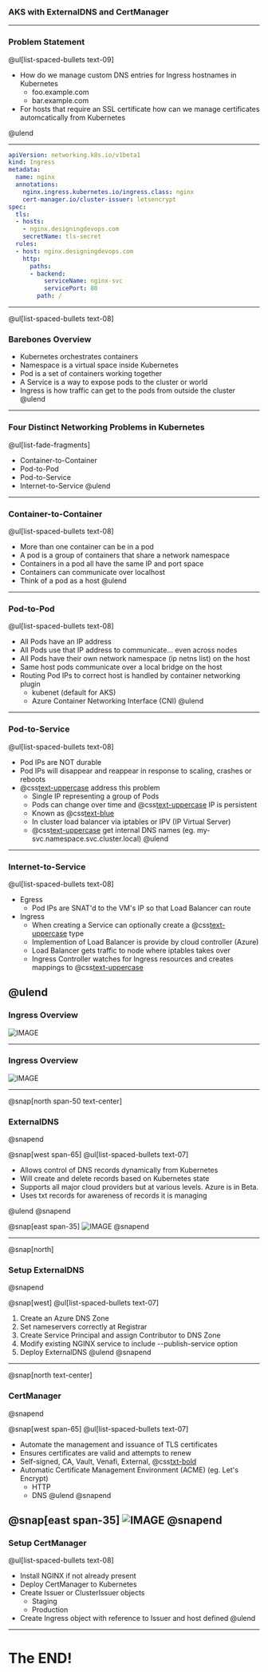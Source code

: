 ### AKS with ExternalDNS and CertManager
---

### Problem Statement

@ul[list-spaced-bullets text-09]
- How do we manage custom DNS entries for Ingress hostnames in Kubernetes
    - foo.example.com
    - bar.example.com
- For hosts that require an SSL certificate how can we manage certificates
  automcatically from Kubernetes

@ulend

---

```yaml
apiVersion: networking.k8s.io/v1beta1
kind: Ingress
metadata:
  name: nginx
  annotations:
    nginx.ingress.kubernetes.io/ingress.class: nginx
    cert-manager.io/cluster-issuer: letsencrypt
spec:
  tls:
  - hosts:
    - nginx.designingdevops.com
    secretName: tls-secret
  rules:
  - host: nginx.designingdevops.com
    http:
      paths:
      - backend:
          serviceName: nginx-svc
          servicePort: 80
        path: /
```

---

@ul[list-spaced-bullets text-08]
### Barebones Overview
- Kubernetes orchestrates containers
- Namespace is a virtual space inside Kubernetes
- Pod is a set of containers working together
- A Service is a way to expose pods to the cluster or world
- Ingress is how traffic can get to the pods from outside the cluster
@ulend

---

### Four Distinct Networking Problems in Kubernetes
@ul[list-fade-fragments]
- Container-to-Container 
- Pod-to-Pod
- Pod-to-Service
- Internet-to-Service
@ulend

---

### Container-to-Container
@ul[list-spaced-bullets text-08]
- More than one container can be in a pod
- A pod is a group of containers that share a network namespace
- Containers in a pod all have the same IP and port space
- Containers can communicate over localhost
- Think of a pod as a host
@ulend

---

### Pod-to-Pod
@ul[list-spaced-bullets text-08]
- All Pods have an IP address
- All Pods use that IP address to communicate... even across nodes
- All Pods have their own network namespace (ip netns list) on the host
- Same host pods communicate over a local bridge on the host
- Routing Pod IPs to correct host is handled by container networking plugin
    - kubenet (default for AKS)
    - Azure Container Networking Interface (CNI)
@ulend
---

### Pod-to-Service
@ul[list-spaced-bullets text-08]
- Pod IPs are NOT durable
- Pod IPs will disappear and reappear in response to scaling, crashes or reboots
- @css[text-uppercase](Services) address this problem
    - Single IP representing a group of Pods
    - Pods can change over time and @css[text-uppercase](service) IP is persistent
    - Known as @css[text-blue](ClusterIP)
    - In cluster load balancer via iptables or IPV (IP Virtual Server)
    - @css[text-uppercase](Services) get internal DNS names (eg. my-svc.namespace.svc.cluster.local)
@ulend

---

### Internet-to-Service
@ul[list-spaced-bullets text-08]
- Egress
    - Pod IPs are SNAT'd to the VM's IP so that Load Balancer can route
- Ingress
    - When creating a Service can optionally create a @css[text-uppercase](LoadBalancer) type 
    - Implemention of Load Balancer is provide by cloud controller (Azure)
    - Load Balancer gets traffic to node where iptables takes over
    - Ingress Controller watches for Ingress resources and creates mappings to @css[text-uppercase](services)
    
@ulend
---

### Ingress Overview

![IMAGE](assets/img/ingress.png)

---

### Ingress Overview

![IMAGE](assets/img/ingress-obj.png)

---

@snap[north span-50 text-center]
### ExternalDNS
@snapend

@snap[west span-65]
@ul[list-spaced-bullets text-07]
- Allows control of DNS records dynamically from Kubernetes
- Will create and delete records based on Kubernetes state
- Supports all major cloud providers but at various levels.  Azure is in Beta.
- Uses txt records for awareness of records it is managing 

@ulend
@snapend

@snap[east span-35]
![IMAGE](assets/img/dns.png)
@snapend

---
@snap[north]
### Setup ExternalDNS
@snapend

@snap[west]
@ul[list-spaced-bullets text-07]
1. Create an Azure DNS Zone
1. Set nameservers correctly at Registrar
1. Create Service Principal and assign Contributor to DNS Zone
1. Modify existing NGINX service to include --publish-service option
1. Deploy ExternalDNS
@ulend
@snapend

---
@snap[north text-center]
### CertManager
@snapend

@snap[west span-65]
@ul[list-spaced-bullets text-07]
- Automate the management and issuance of TLS certificates
- Ensures certificates are valid and attempts to renew
- Self-signed, CA, Vault, Venafi, External, @css[txt-bold](ACME) 
- Automatic Certificate Management Environment (ACME) (eg. Let's Encrypt)
    - HTTP
    - DNS
@ulend
@snapend

@snap[east span-35]
![IMAGE](assets/img/cert.png)
@snapend
---

### Setup CertManager
@ul[list-spaced-bullets text-08]
- Install NGINX if not already present
- Deploy CertManager to Kubernetes
- Create Issuer or ClusterIssuer objects 
    - Staging
    - Production
- Create Ingress object with reference to Issuer and host defined
@ulend
---    

# The END!
